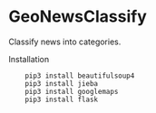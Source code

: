 # GeoNewsClassify

Classify news into categories.

Installation

```
    pip3 install beautifulsoup4
    pip3 install jieba
    pip3 install googlemaps
    pip3 install flask
```



